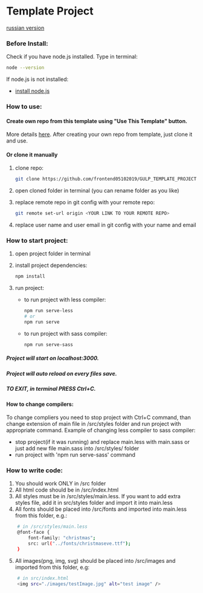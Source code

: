 # Template Project

[russian version](README.md)

### Before Install:

Check if you have node.js installed. Type in terminal:

```bash
node --version
```

If node.js is not installed:

- [install node.js](https://nodejs.org/ru/)

### How to use:

#### Create own repo from this template using "Use This Template" button.

More details [here](https://help.github.com/en/github/creating-cloning-and-archiving-repositories/creating-a-repository-from-a-template).
After creating your own repo from template, just clone it and use.

#### Or clone it manually

1. clone repo:

   ```bash
   git clone https://github.com/frontend05102019/GULP_TEMPLATE_PROJECT.git
   ```

2. open cloned folder in terminal (you can rename folder as you like)
3. replace remote repo in git config with your remote repo:

   ```bash
   git remote set-url origin <YOUR LINK TO YOUR REMOTE REPO>
   ```

4. replace user name and user email in git config with your name and email

### How to start project:

1. open project folder in terminal

2. install project dependencies:

   ```bash
   npm install
   ```

3. run project:
   - to run project with less compiler:
     ```bash
     npm run serve-less
     # or
     npm run serve
     ```
   - to run project with sass compiler:
     ```bash
     npm run serve-sass
     ```

##### Project will start on localhost:3000.

##### Project will auto reload on every files save.

##### TO EXIT, in terminal PRESS Ctrl+C.

#### How to change compilers:

To change compliers you need to stop project with Ctrl+C command, than change extension of main file in /src/styles folder and run project with appropriate command. Example of changing less compiler to sass compiler:

- stop project(if it was running) and replace main.less with main.sass or just add new file main.sass into /src/styles/ folder
- run project with 'npm run serve-sass' command

### How to write code:

1. You should work ONLY in /src folder
2. All html code should be in /src/index.html
3. All styles must be in /src/styles/main.less. If you want to add extra styles file, add it in src/styles folder and import it into main.less
4. All fonts should be placed into /src/fonts and imported into main.less from this folder, e.g.:

```bash
    # in /src/styles/main.less
    @font-face {
        font-family: "christmas";
        src: url("../fonts/christmaseve.ttf");
    }
```

5. All images(png, img, svg) should be placed into /src/images and imported from this folder, e.g:

```bash
    # in src/index.html
    <img src="./images/testImage.jpg" alt="test image" />
```

